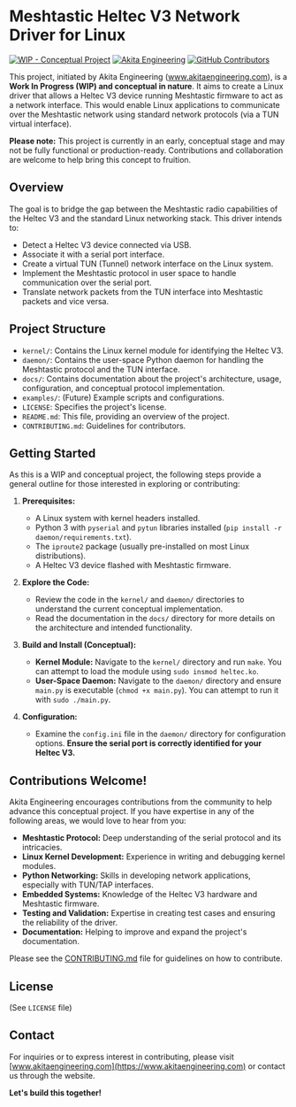 # Meshtastic Heltec V3 Network Driver for Linux

[![WIP - Conceptual Project](https://img.shields.io/badge/Status-WIP%20Conceptual-orange.svg)](https://github.com/akita-engineering/Meshtastic-Heltec-V3-Network-Driver-for-Linux)
[![Akita Engineering](https://img.shields.io/badge/Organization-Akita%20Engineering-blue.svg)](https://www.akitaengineering.com)
[![GitHub Contributors](https://img.shields.io/github/contributors/akita-engineering/Meshtastic-Heltec-V3-Network-Driver-for-Linux)](https://github.com/akita-engineering/Meshtastic-Heltec-V3-Network-Driver-for-Linux/graphs/contributors)

This project, initiated by Akita Engineering (www.akitaengineering.com), is a **Work In Progress (WIP) and conceptual in nature**. It aims to create a Linux driver that allows a Heltec V3 device running Meshtastic firmware to act as a network interface. This would enable Linux applications to communicate over the Meshtastic network using standard network protocols (via a TUN virtual interface).

**Please note:** This project is currently in an early, conceptual stage and may not be fully functional or production-ready. Contributions and collaboration are welcome to help bring this concept to fruition.

## Overview

The goal is to bridge the gap between the Meshtastic radio capabilities of the Heltec V3 and the standard Linux networking stack. This driver intends to:

- Detect a Heltec V3 device connected via USB.
- Associate it with a serial port interface.
- Create a virtual TUN (Tunnel) network interface on the Linux system.
- Implement the Meshtastic protocol in user space to handle communication over the serial port.
- Translate network packets from the TUN interface into Meshtastic packets and vice versa.

## Project Structure

- `kernel/`: Contains the Linux kernel module for identifying the Heltec V3.
- `daemon/`: Contains the user-space Python daemon for handling the Meshtastic protocol and the TUN interface.
- `docs/`: Contains documentation about the project's architecture, usage, configuration, and conceptual protocol implementation.
- `examples/`: (Future) Example scripts and configurations.
- `LICENSE`: Specifies the project's license.
- `README.md`: This file, providing an overview of the project.
- `CONTRIBUTING.md`: Guidelines for contributors.

## Getting Started

As this is a WIP and conceptual project, the following steps provide a general outline for those interested in exploring or contributing:

1.  **Prerequisites:**
    - A Linux system with kernel headers installed.
    - Python 3 with `pyserial` and `pytun` libraries installed (`pip install -r daemon/requirements.txt`).
    - The `iproute2` package (usually pre-installed on most Linux distributions).
    - A Heltec V3 device flashed with Meshtastic firmware.

2.  **Explore the Code:**
    - Review the code in the `kernel/` and `daemon/` directories to understand the current conceptual implementation.
    - Read the documentation in the `docs/` directory for more details on the architecture and intended functionality.

3.  **Build and Install (Conceptual):**
    - **Kernel Module:** Navigate to the `kernel/` directory and run `make`. You can attempt to load the module using `sudo insmod heltec.ko`.
    - **User-Space Daemon:** Navigate to the `daemon/` directory and ensure `main.py` is executable (`chmod +x main.py`). You can attempt to run it with `sudo ./main.py`.

4.  **Configuration:**
    - Examine the `config.ini` file in the `daemon/` directory for configuration options. **Ensure the serial port is correctly identified for your Heltec V3.**

## Contributions Welcome!

Akita Engineering encourages contributions from the community to help advance this conceptual project. If you have expertise in any of the following areas, we would love to hear from you:

- **Meshtastic Protocol:** Deep understanding of the serial protocol and its intricacies.
- **Linux Kernel Development:** Experience in writing and debugging kernel modules.
- **Python Networking:** Skills in developing network applications, especially with TUN/TAP interfaces.
- **Embedded Systems:** Knowledge of the Heltec V3 hardware and Meshtastic firmware.
- **Testing and Validation:** Expertise in creating test cases and ensuring the reliability of the driver.
- **Documentation:** Helping to improve and expand the project's documentation.

Please see the [CONTRIBUTING.md](CONTRIBUTING.md) file for guidelines on how to contribute.

## License

(See `LICENSE` file)

## Contact

For inquiries or to express interest in contributing, please visit [www.akitaengineering.com](https://www.akitaengineering.com) or contact us through the website.

**Let's build this together!**
